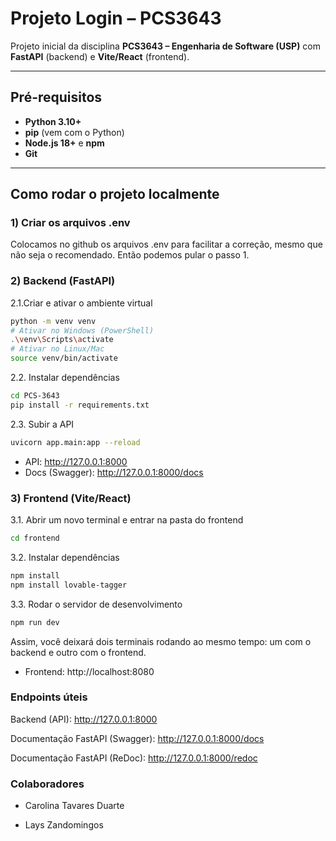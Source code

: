 # Projeto Login – PCS3643

Projeto inicial da disciplina **PCS3643 – Engenharia de Software (USP)** com **FastAPI** (backend) e **Vite/React** (frontend).

---

## Pré-requisitos

- **Python 3.10+**
- **pip** (vem com o Python)
- **Node.js 18+** e **npm**
- **Git**

---

## Como rodar o projeto localmente
### 1) Criar os arquivos .env

Colocamos no github os arquivos .env para facilitar a correção, mesmo que não seja o recomendado. Então podemos pular o passo 1.

### 2) Backend (FastAPI)
2.1.Criar e ativar o ambiente virtual
```bash
python -m venv venv
# Ativar no Windows (PowerShell)
.\venv\Scripts\activate
# Ativar no Linux/Mac
source venv/bin/activate
```

2.2. Instalar dependências
```bash
cd PCS-3643
pip install -r requirements.txt
```

2.3. Subir a API
```bash
uvicorn app.main:app --reload
```
- API: http://127.0.0.1:8000
- Docs (Swagger): http://127.0.0.1:8000/docs

### 3) Frontend (Vite/React)

3.1. Abrir um novo terminal e entrar na pasta do frontend
```bash
cd frontend
```

3.2. Instalar dependências
```bash
npm install
npm install lovable-tagger
```

3.3. Rodar o servidor de desenvolvimento
```bash
npm run dev
```
Assim, você deixará dois terminais rodando ao mesmo tempo: um com o backend e outro com o frontend.

- Frontend: http://localhost:8080


### Endpoints úteis

Backend (API): http://127.0.0.1:8000

Documentação FastAPI (Swagger): http://127.0.0.1:8000/docs

Documentação FastAPI (ReDoc): http://127.0.0.1:8000/redoc

### Colaboradores

- Carolina Tavares Duarte

- Lays Zandomingos
